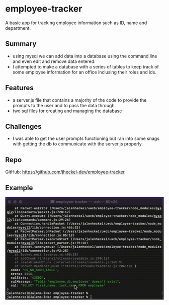 # employee-tracker
A basic app for tracking employee information such as ID, name and department.

## Summary
- using mysql we can add data into a database using the command line and even edit and remove data entered.
- I attempted to make a database with a series of tables to keep track of some employee information for an office inclusing their roles and ids.

## Features
- a server.js file that contains a majority of the code to provide the prompts to the user and to pass the data through.
- two sql files for creating and managing the database

## Challenges
- I was able to get the user prompts functioning but ran into some snags with getting the db to communicate with the server.js properly.

## Repo
GitHub: https://github.com/jheckel-dev/employee-tracker

## Example
<img src="https://github.com/jheckel-dev/employee-tracker/blob/main/assets/img/Screen%20Recording%202021-11-15%20at%208.10.42%20PM.gif?raw=true">
